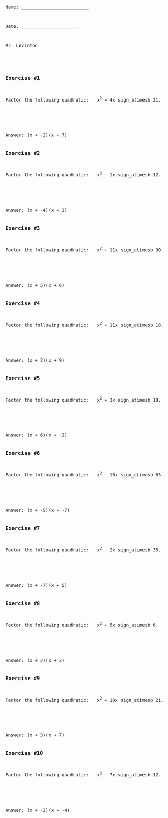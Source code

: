 ```python

```
<pre>
<div>
<p>Name: _________________________</p>                             
<p>Date: _____________________</p>
<p>Mr. Levinton</p>    

<div>
<h3>Exercise #1</h3>
<p>Factor the following quadratic: &nbsp; x<sup>2</sup> + 4x sign_atimesb 21.</p>
<br><br><br>
Answer: (x + -3)(x + 7)</div><div>
<h3>Exercise #2</h3>
<p>Factor the following quadratic: &nbsp; x<sup>2</sup> - 1x sign_atimesb 12.</p>
<br><br><br>
Answer: (x + -4)(x + 3)</div><div>
<h3>Exercise #3</h3>
<p>Factor the following quadratic: &nbsp; x<sup>2</sup> + 11x sign_atimesb 30.</p>
<br><br><br>
Answer: (x + 5)(x + 6)</div><div>
<h3>Exercise #4</h3>
<p>Factor the following quadratic: &nbsp; x<sup>2</sup> + 11x sign_atimesb 18.</p>
<br><br><br>
Answer: (x + 2)(x + 9)</div><div>
<h3>Exercise #5</h3>
<p>Factor the following quadratic: &nbsp; x<sup>2</sup> + 3x sign_atimesb 18.</p>
<br><br><br>
Answer: (x + 6)(x + -3)</div><div>
<h3>Exercise #6</h3>
<p>Factor the following quadratic: &nbsp; x<sup>2</sup> - 16x sign_atimesb 63.</p>
<br><br><br>
Answer: (x + -9)(x + -7)</div><div>
<h3>Exercise #7</h3>
<p>Factor the following quadratic: &nbsp; x<sup>2</sup> - 2x sign_atimesb 35.</p>
<br><br><br>
Answer: (x + -7)(x + 5)</div><div>
<h3>Exercise #8</h3>
<p>Factor the following quadratic: &nbsp; x<sup>2</sup> + 5x sign_atimesb 6.</p>
<br><br><br>
Answer: (x + 2)(x + 3)</div><div>
<h3>Exercise #9</h3>
<p>Factor the following quadratic: &nbsp; x<sup>2</sup> + 10x sign_atimesb 21.</p>
<br><br><br>
Answer: (x + 3)(x + 7)</div><div>
<h3>Exercise #10</h3>
<p>Factor the following quadratic: &nbsp; x<sup>2</sup> - 7x sign_atimesb 12.</p>
<br><br><br>
Answer: (x + -3)(x + -4)</div>